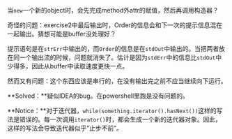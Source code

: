 当`new`一个新的object时，会先完成method外attr的赋值，然后再调用构造器？

奇怪的问题：exercise2中最后输出时，Order的信息会和下一次的提示信息混在一起输出。猜想可能是buffer没处理好？

提示语句是在`strErr`中输出的，而`Order`的信息是在`stdOut`中输出的。当把两者放在同一个输出流的时候，问题就消失了。估计是因为`stdErr`中的信息比`stdOut`中少得多，因此从buffer中读取速度更快一点。

然而又有问题：这个东西应该是串行的，在没有输出完之前不应当继续向下运行。

**Solved：**疑似IDEA的bug。在powershell里跑是没有问题的。

**Notice：**对于迭代器，`while(something.iterator().hasNext())`这样的写法是错误的。每一次调用`iterator()`时，都会生成一个新的迭代器对象。因此，这样的写法会导致迭代器似乎“止步不前”。